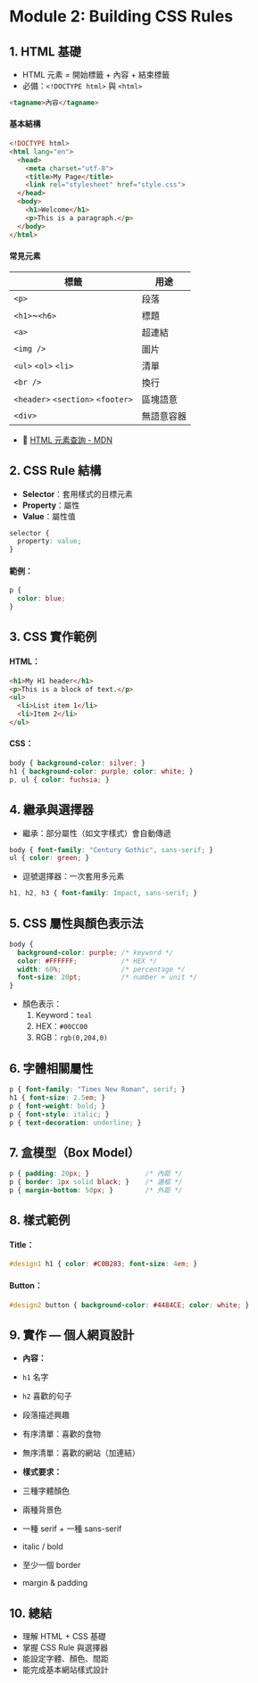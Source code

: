 # Module 2: Building CSS Rules

## 1. HTML 基礎
- HTML 元素 = 開始標籤 + 內容 + 結束標籤
- 必備：`<!DOCTYPE html>` 與 `<html>`
```html
<tagname>內容</tagname>
```
#### 基本結構
```html
<!DOCTYPE html>
<html lang="en">
  <head>
    <meta charset="utf-8">
    <title>My Page</title>
    <link rel="stylesheet" href="style.css">
  </head>
  <body>
    <h1>Welcome</h1>
    <p>This is a paragraph.</p>
  </body>
</html>
```
#### 常見元素
| 標籤 | 用途 |
| --- | --- |
| `<p>` | 段落 |
| `<h1>`~`<h6>` | 標題 |
| `<a>` | 超連結 |
| `<img />` | 圖片 |
| `<ul>` `<ol>` `<li>` | 清單 |
| `<br />` | 換行 |
| `<header>` `<section>` `<footer>` | 區塊語意 |
| `<div>` | 無語意容器 |
- 🔗 [HTML 元素查詢 - MDN](https://developer.mozilla.org/en-US/docs/Web/HTML/Element)

## 2. CSS Rule 結構
- **Selector**：套用樣式的目標元素
- **Property**：屬性
- **Value**：屬性值
```css
selector {
  property: value;
}
```
#### 範例：
```css
p {
  color: blue;
}
```

## 3. CSS 實作範例
#### HTML：
```html
<h1>My H1 header</h1>
<p>This is a block of text.</p>
<ul>
  <li>List item 1</li>
  <li>Item 2</li>
</ul>
```
#### CSS：
```css
body { background-color: silver; }
h1 { background-color: purple; color: white; }
p, ul { color: fuchsia; }
```

## 4. 繼承與選擇器
- 繼承：部分屬性（如文字樣式）會自動傳遞
```css
body { font-family: "Century Gothic", sans-serif; }
ul { color: green; }
```
- 逗號選擇器：一次套用多元素
```css
h1, h2, h3 { font-family: Impact, sans-serif; }
```

## 5. CSS 屬性與顏色表示法
```css
body {
  background-color: purple; /* keyword */
  color: #FFFFFF;           /* HEX */
  width: 60%;               /* percentage */
  font-size: 20pt;          /* number + unit */
}
```
- 顏色表示：
    1. Keyword：`teal`
    2. HEX：`#00CC00`
    3. RGB：`rgb(0,204,0)`

## 6. 字體相關屬性
```css
p { font-family: "Times New Roman", serif; }
h1 { font-size: 2.5em; }
p { font-weight: bold; }
p { font-style: italic; }
p { text-decoration: underline; }
```

## 7. 盒模型（Box Model）
```css
p { padding: 20px; }              /* 內距 */
p { border: 1px solid black; }    /* 邊框 */
p { margin-bottom: 50px; }        /* 外距 */
```

## 8. 樣式範例
#### Title：
```css
#design1 h1 { color: #C0B283; font-size: 4em; }
```

#### Button：
```css
#design2 button { background-color: #4484CE; color: white; }
```

## 9. 實作 — 個人網頁設計
- **內容：**
- `h1` 名字
- `h2` 喜歡的句子
- 段落描述興趣
- 有序清單：喜歡的食物
- 無序清單：喜歡的網站（加連結）

- **樣式要求：**
- 三種字體顏色
- 兩種背景色
- 一種 serif + 一種 sans-serif
- italic / bold
- 至少一個 border
- margin & padding

## 10. 總結
- 理解 HTML + CSS 基礎
- 掌握 CSS Rule 與選擇器
- 能設定字體、顏色、間距
- 能完成基本網站樣式設計
